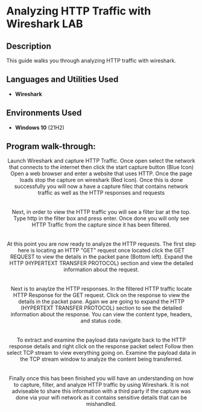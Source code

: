 <h1> Analyzing HTTP Traffic with Wireshark LAB</h1>

<h2>Description</h2>
This guide walks you through analyzing HTTP traffic with wireshark. 
<br />


<h2>Languages and Utilities Used</h2>

- <b>Wireshark</b> 

<h2>Environments Used </h2>

- <b>Windows 10</b> (21H2)

<h2>Program walk-through:</h2>

<p align="center">
Launch Wireshark and capture HTTP Traffic. Once open select the network that connects to the internet then click the start capture button (Blue Icon) Open a web browser and enter a website that uses HTTP. Once the page loads stop the capture on wireshark (Red Icon). Once this is done successfully you will now a have a capture filec that contains network traffic as well as the HTTP responses and requests <br/>

<br />
<br />
Next, in order to view the HTTP traffic you will see a filter bar at the top. Type http in the filter box and press enter. Once done you will only see HTTP Traffic from the capture since it has been filtered. <br/>

<br />
<br />
At this point you are now ready to analyze the HTTP requests. The first step here is locating an HTTP "GET" request once located click the GET REQUEST to view the details in the packet pane (Bottom left). Expand the HTTP (HYPERTEXT TRANSFER PROTOCOL) section and view the detailed information about the request.
<br/>

<br />
<br />
Next is to anaylze the HTTP responses. In the filtered HTTP traffic locate HTTP Response for the GET request. Click on the response to view the details in the packet pane. Again we are going to expand the HTTP (HYPERTEXT TRANSFER PROTOCOL) section to see the detailed information about the response. You can view the content type, headers, and status code.  <br/>

<br />
<br />
To extract and examine the payload data navigate back to the HTTP response details and right click on the response packet select Follow then select TCP stream to view everything going on. Examine the payload data in the TCP stream window to analyze the content being transferred.  <br/>

<br />
<br />
Finally once this has been finished you will have an understanding on how to capture, filter, and analyze HTTP traffic by using Wireshark. It is not adviseable to share this information with a third party if the capture was done via your wifi network as it contains sensitive details that can be mishandled.  <br/>

<br />
<br />
 <br/>
 
</p>

<!--
 ```diff
- text in red
+ text in green
! text in orange
# text in gray
@@ text in purple (and bold)@@
```
--!>
